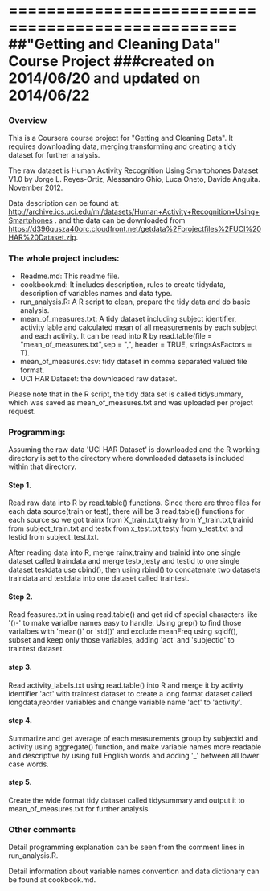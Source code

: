 ==================================================
##"Getting and Cleaning Data" Course Project
###created on 2014/06/20 and updated on 2014/06/22
==================================================

### Overview
This is a Coursera course project for "Getting and Cleaning Data". It requires downloading data, merging,transforming and creating a tidy dataset for further analysis.
 
The raw dataset is Human Activity Recognition Using Smartphones Dataset V1.0 by Jorge L. Reyes-Ortiz, Alessandro Ghio, Luca Oneto, Davide Anguita. November 2012.

Data description can be found at:
http://archive.ics.uci.edu/ml/datasets/Human+Activity+Recognition+Using+Smartphones .
and the data can be downloaded from https://d396qusza40orc.cloudfront.net/getdata%2Fprojectfiles%2FUCI%20HAR%20Dataset.zip.


### The whole project includes:

* Readme.md: This readme file.
* cookbook.md: It includes description, rules to create tidydata, description of variables names and data type.
* run_analysis.R: A R script to clean, prepare the tidy data and do basic analysis.
* mean_of_measures.txt: A tidy dataset including subject identifier, activity lable and calculated mean of all measurements by each subject and each activity. It can be read into R by
 read.table(file = "mean_of_measures.txt",sep = ",", header = TRUE, stringsAsFactors = T). 
* mean_of_measures.csv: tidy dataset in comma separated valued file format.
* UCI HAR Dataset: the downloaded raw dataset.

Please note that in the R script, the tidy data set is called tidysummary, which was saved as mean_of_measures.txt and was uploaded per project request.

### Programming:

Assuming the raw data 'UCI HAR Dataset' is downloaded and the R working directory is set to the directory where downloaded datasets is included within that directory.

#### Step 1.
Read raw data into R by read.table() functions. Since there are three files for each data source(train or test), 
there will be 3 read.table() functions for each source so we got trainx from X_train.txt,trainy from Y_train.txt,trainid from subject_train.txt 
and testx from x_test.txt,testy from y_test.txt and testid from subject_test.txt.

After reading data into R, merge rainx,trainy and trainid into one single dataset called traindata and merge testx,testy and testid to one single dataset testdata use cbind(),
then using rbind() to concatenate two datasets traindata and testdata into one dataset called traintest.

#### Step 2.

Read feasures.txt in using read.table() and get rid of special characters like '()-' to make varialbe names easy 
to handle. Using grep() to find those varialbes with 'mean()' or 'std()' and exclude meanFreq using sqldf(), subset and keep only those variables, adding 'act' and 'subjectid' to traintest dataset.


#### step 3.
Read activity_labels.txt using read.table() into R and merge it by activty identifier 'act' with traintest dataset to create a long format dataset called longdata,reorder variables and change variable name 'act' to 'activity'.

#### step 4.
Summarize and get average of each measurements group by subjectid and activity using aggregate() function, and make variable names more readable and descriptive by using full English words and adding '_' between all lower case words.

#### step 5.
Create the wide format tidy dataset called tidysummary and output it to mean_of_measures.txt for further analysis.


### Other comments
Detail programming explanation can be seen from the comment lines in run_analysis.R.

Detail information about variable names convention and data dictionary can be found at cookbook.md.
















